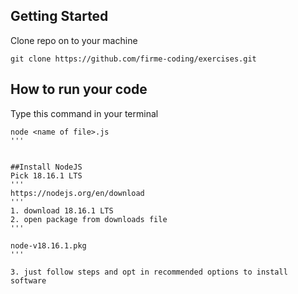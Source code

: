 ## Getting Started
Clone repo on to your machine
```shell
git clone https://github.com/firme-coding/exercises.git
```
## How to run your code
Type this command in your terminal
```shell
node <name of file>.js
'''


##Install NodeJS
Pick 18.16.1 LTS
'''
https://nodejs.org/en/download
'''
1. download 18.16.1 LTS
2. open package from downloads file
'''

node-v18.16.1.pkg
'''

3. just follow steps and opt in recommended options to install software
